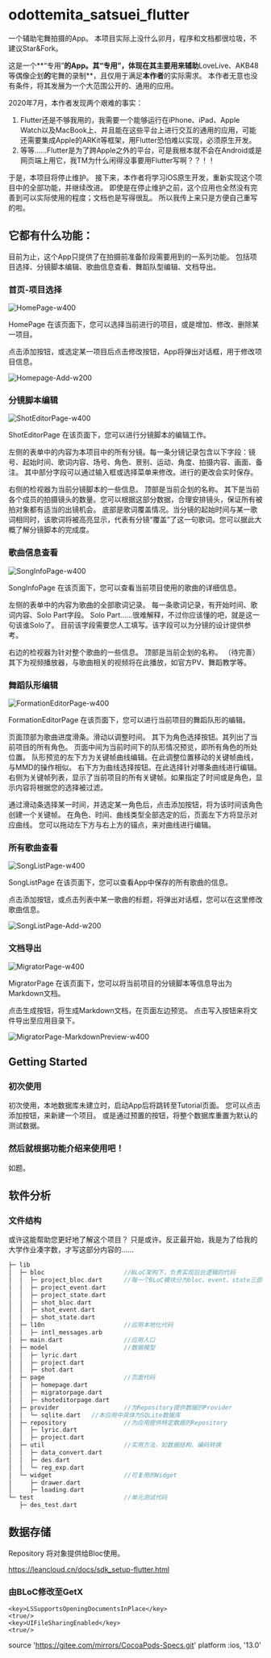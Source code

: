 # odottemita_satsuei_flutter

一个辅助宅舞拍摄的App。
本项目实际上没什么卯月，程序和文档都很垃圾，不建议Star&Fork。

这是一个**“专用”**的App。其“专用”，体现在其主要用来辅助**LoveLive、AKB48等偶像企划**的**宅舞的录制**，且仅用于满足**本作者**的实际需求。
本作者无意也没有条件，将其发展为一个大范围公开的、通用的应用。

2020年7月，本作者发现两个艰难的事实：

1. Flutter还是不够我用的，我需要一个能够运行在iPhone、iPad、Apple Watch以及MacBook上、并且能在这些平台上进行交互的通用的应用，可能还需要集成Apple的ARKit等框架，用Flutter恐怕难以实现，必须原生开发。
2. 等等……Flutter是为了跨Apple之外的平台，可是我根本就不会在Android或是网页端上用它，我TM为什么闲得没事要用Flutter写啊？？！！

于是，本项目将停止维护。
接下来，本作者将学习iOS原生开发，重新实现这个项目中的全部功能，并继续改进。
即使是在停止维护之前，这个应用也全然没有完善到可以实际使用的程度；文档也是写得很乱。
所以我传上来只是方便自己重写的啦。

## 它都有什么功能：

目前为止，这个App只提供了在拍摄前准备阶段需要用到的一系列功能。
包括项目选择、分镜脚本编辑、歌曲信息查看、舞蹈队型编辑、文档导出。

### 首页-项目选择

![HomePage-w400](/documents/images/HomePage.png)

HomePage
在该页面下，您可以选择当前进行的项目，或是增加、修改、删除某一项目。

点击添加按钮，或选定某一项目后点击修改按钮，App将弹出对话框，用于修改项目信息。

![Homepage-Add-w200](/documents/images/Homepage-Add.png)

### 分镜脚本编辑

![ShotEditorPage-w400](/documents/images/ShotEditorPage.png)

ShotEditorPage
在该页面下，您可以进行分镜脚本的编辑工作。

左侧的表单中的内容为本项目中的所有分镜。每一条分镜记录包含以下字段：镜号、起始时间、歌词内容、场号、角色、景别、运动、角度、拍摄内容、画面、备注。
其中部分字段可以通过输入框或选择菜单来修改。进行的更改会实时保存。

右侧的检视器为当前分镜脚本的一些信息。
顶部是当前企划的名称。
其下是当前各个成员的拍摄镜头的数量。您可以根据这部分数据，合理安排镜头，保证所有被拍对象都有适当的出镜机会。
底部是歌词覆盖情况。当分镜的起始时间与某一歌词相同时，该歌词将被高亮显示，代表有分镜“覆盖”了这一句歌词。您可以据此大概了解分镜脚本的完成度。

### 歌曲信息查看

![SongInfoPage-w400](/documents/images/SongInfoPage.png)

SongInfoPage
在该页面下，您可以查看当前项目使用的歌曲的详细信息。

左侧的表单中的内容为歌曲的全部歌词记录。
每一条歌词记录，有开始时间、歌词内容、Solo Part字段。
Solo Part……很难解释，不过你应该懂的吧，就是这一句该谁Solo了。
目前该字段需要您人工填写。该字段可以为分镜的设计提供参考。

右边的检视器为针对整个歌曲的一些信息。
顶部是当前企划的名称。
（待完善）其下为视频播放器，与歌曲相关的视频将在此播放，如官方PV、舞蹈教学等。

### 舞蹈队形编辑

![FormationEditorPage-w400](/documents/images/FormationEditorPage.png)

FormationEditorPage
在该页面下，您可以进行当前项目的舞蹈队形的编辑。

页面顶部为歌曲进度滑条。滑动以调整时间。
其下为角色选择按钮。其列出了当前项目的所有角色。
页面中间为当前时间下的队形情况预览，即所有角色的所处位置。
队形预览的左下方为关键帧曲线编辑。在此调整位置移动的关键帧曲线，与MMD的操作相似。
右下方为曲线选择按钮。在此选择针对哪条曲线进行编辑。
右侧为关键帧列表，显示了当前项目的所有关键帧。如果指定了时间或是角色，显示内容将根据您的选择被过滤。

通过滑动条选择某一时间，并选定某一角色后，点击添加按钮，将为该时间该角色创建一个关键帧。
在角色、时间、曲线类型全部选定的后，页面左下方将显示对应曲线。
您可以拖动左下方与右上方的锚点，来对曲线进行编辑。

### 所有歌曲查看

![SongListPage-w400](/documents/images/SongListPage.png)

SongListPage
在该页面下，您可以查看App中保存的所有歌曲的信息。

点击添加按钮，或点击列表中某一歌曲的标题，将弹出对话框，您可以在这里修改歌曲信息。

![SongListPage-Add-w200](/documents/images/SongListPage-Add.png)

### 文档导出

![MigratorPage-w400](/documents/images/MigratorPage.png)

MigratorPage
在该页面下，您可以将当前项目的分镜脚本等信息导出为Markdown文档。

点击生成按钮，将生成Markdown文档，在页面左边预览。
点击写入按钮来将文件导出至应用目录下。

![MigratorPage-MarkdownPreview-w400](/documents/images/MigratorPage-MarkdownPreview.png)

## Getting Started

### 初次使用

初次使用，本地数据库未建立时，启动App后将跳转至Tutorial页面。
您可以点击添加按钮，来新建一个项目。
或是通过预置的按钮，将整个数据库重置为默认的测试数据。

### 然后就根据功能介绍来使用吧！

如题。

## 软件分析

### 文件结构

或许这能帮助您更好地了解这个项目？
只是或许。反正最开始，我是为了给我的大学作业凑字数，才写这部分内容的……

``` Dart
├─ lib
│  ├─ bloc                      //BLoC架构下，负责实现后台逻辑的代码
│  │  ├─ project_bloc.dart      //每一个BLoC模块分为bloc、event、state三部分
│  │  ├─ project_event.dart
│  │  ├─ project_state.dart
│  │  ├─ shot_bloc.dart
│  │  ├─ shot_event.dart
│  │  ├─ shot_state.dart
│  ├─ l10n                      //应用本地化代码
│  │  ├─ intl_messages.arb
│  ├─ main.dart                 //应用入口
│  ├─ model                     //数据模型
│  │  ├─ lyric.dart
│  │  ├─ project.dart
│  │  ├─ shot.dart
│  ├─ page                      //页面代码
│  │  ├─ homepage.dart
│  │  ├─ migratorpage.dart
│  │  ├─ shoteditorpage.dart
│  ├─ provider                  //为Repository提供数据的Provider
│  │  └─ sqlite.dart   //本应用中具体为SQLite数据库
│  ├─ repository                //为应用提供特定数据的Repository
│  │  ├─ lyric.dart
│  │  ├─ project.dart
│  ├─ util                      //实用方法，如数据结构、编码转换
│  │  ├─ data_convert.dart
│  │  ├─ des.dart
│  │  └─ reg_exp.dart
│  └─ widget                    //可复用的Widget
│     ├─ drawer.dart
│     ├─ loading.dart
└─ test                         //单元测试代码
   ├─ des_test.dart
```

## 数据存储

Repository
将对象提供给Bloc使用。

https://leancloud.cn/docs/sdk_setup-flutter.html

### 由BLoC修改至GetX

	<key>LSSupportsOpeningDocumentsInPlace</key>
	<true/>
	<key>UIFileSharingEnabled</key>
	<true/>

   source 'https://gitee.com/mirrors/CocoaPods-Specs.git'
platform :ios, '13.0'
